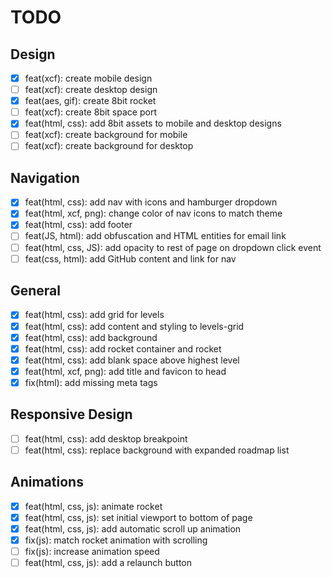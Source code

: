 # TODO

## Design
  - [X] feat(xcf): create mobile design
  - [ ] feat(xcf): create desktop design
  - [X] feat(aes, gif): create 8bit rocket
  - [ ] feat(xcf): create 8bit space port
  - [X] feat(html, css): add 8bit assets to mobile and desktop designs
  - [ ] feat(xcf): create background for mobile
  - [ ] feat(xcf): create background for desktop

## Navigation

- [X] feat(html, css): add nav with icons and hamburger dropdown
- [X] feat(html, xcf, png): change color of nav icons to match theme
- [X] feat(html, css): add footer
- [ ] feat(JS, html): add obfuscation and HTML entities for email link
- [ ] feat(html, css, JS): add opacity to rest of page on dropdown click event
- [ ] feat(css, html): add GitHub content and link for nav

## General 
  - [X] feat(html, css): add grid for levels
  - [X] feat(html, css): add content and styling to levels-grid
  - [X] feat(html, css): add background
  - [X] feat(html, css): add rocket container and rocket
  - [X] feat(html, css): add blank space above highest level
  - [X] feat(html, xcf, png): add title and favicon to head
  - [X] fix(html): add missing meta tags

## Responsive Design
  - [ ] feat(html, css): add desktop breakpoint
  - [ ] feat(html, css): replace background with expanded roadmap list

## Animations
  - [X] feat(html, css, js): animate rocket
  - [X] feat(html, css, js): set initial viewport to bottom of page
  - [X] feat(html, css, js): add automatic scroll up animation
  - [X] fix(js): match rocket animation with scrolling
  - [ ] fix(js): increase animation speed
  - [ ] feat(html, css, js): add a relaunch button